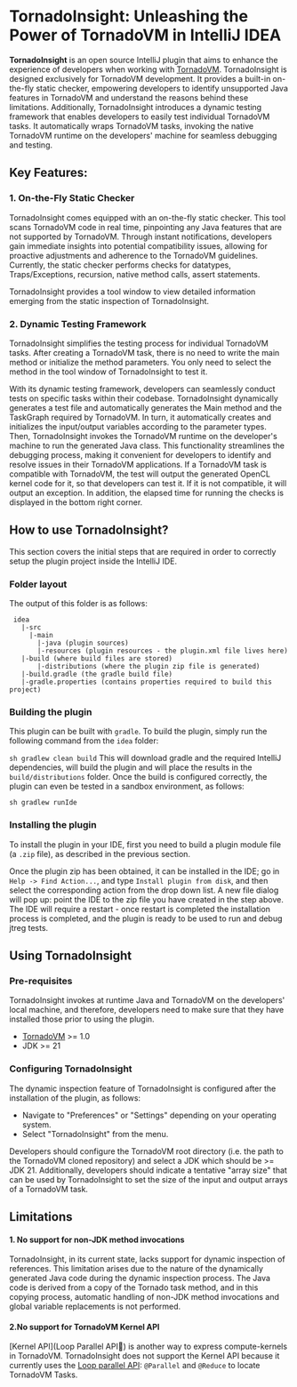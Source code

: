 # TornadoInsight: Unleashing the Power of TornadoVM in IntelliJ IDEA

**TornadoInsight** is an open source IntelliJ plugin 
that aims to enhance the experience of developers
when working with [TornadoVM](https://github.com/beehive-lab/TornadoVM). TornadoInsight is designed 
exclusively for TornadoVM development. It provides 
a built-in on-the-fly static checker, empowering developers 
to identify unsupported Java features in TornadoVM
 and understand the reasons behind these limitations. 
 Additionally, TornadoInsight introduces a dynamic testing framework 
 that enables developers to easily test individual TornadoVM tasks. 
 It automatically wraps TornadoVM tasks, invoking the native 
 TornadoVM runtime on the developers' machine for seamless debugging and testing. 

## Key Features:
### 1. On-the-Fly Static Checker
TornadoInsight comes equipped with an on-the-fly static checker. 
This tool scans TornadoVM code in real time, pinpointing any 
Java features that are not supported by TornadoVM. Through 
instant notifications, developers gain immediate insights into 
potential compatibility issues, allowing for proactive adjustments 
and adherence to the TornadoVM guidelines. Currently, the static checker 
performs checks for datatypes, Traps/Exceptions, recursion, native
method calls, assert statements. 

TornadoInsight provides a tool window to view detailed information emerging from 
the static inspection of TornadoInsight.

### 2. Dynamic Testing Framework
TornadoInsight simplifies the testing process for individual TornadoVM tasks. 
After creating a TornadoVM task, there is no need to write the main method
or initialize the method parameters. You only need to select the method in 
the tool window of TornadoInsight to test it. 

With its dynamic testing framework, developers can seamlessly conduct tests on
specific tasks within their codebase. TornadoInsight dynamically generates a
test file and automatically generates the Main method and the 
TaskGraph required by TornadoVM. In turn, it automatically creates and initializes 
the input/output variables according to the parameter types. Then, TornadoInsight invokes the 
TornadoVM runtime on the developer's machine to run the generated Java class.
This functionality streamlines the debugging process, making it convenient 
for developers to identify and resolve issues in their TornadoVM applications.
If a TornadoVM task is compatible with TornadoVM, the test will output the generated OpenCL
kernel code for it, so that developers can test it. If it is not compatible, 
it will output an exception. In addition, the elapsed time for running the checks
is displayed in the bottom right corner.

## How to use TornadoInsight?
This section covers the initial steps that are required in order to correctly setup the plugin project inside the IntelliJ IDE.

### Folder layout

The output of this folder is as follows:

```
 idea
   |-src
     |-main
       |-java (plugin sources)
       |-resources (plugin resources - the plugin.xml file lives here)
   |-build (where build files are stored)
       |-distributions (where the plugin zip file is generated)   
   |-build.gradle (the gradle build file)
   |-gradle.properties (contains properties required to build this project)
```

### Building the plugin


This plugin can be built with `gradle`. To build the plugin, simply run the following command from the `idea` folder:

`sh gradlew clean build`
This will download gradle and the required IntelliJ dependencies,
will build the plugin and will place the results in
the `build/distributions` folder.
Once the build is configured correctly, the plugin can even be tested in a sandbox environment, as follows:

`sh gradlew runIde`

### Installing the plugin

To install the plugin in your IDE, first you need to build a plugin module file (a `.zip` file), as described in the previous section.

Once the plugin zip has been obtained, it can be installed in the IDE; go in `Help -> Find Action...`, and type `Install plugin from disk`, and then select the corresponding action from the drop down list. A new file dialog will pop up: point the IDE to the zip file you have created in the step above. The IDE will require a restart - once restart is completed the installation process is completed, and the plugin is ready to be used to run and debug jtreg tests.

## Using TornadoInsight


### Pre-requisites
TornadoInsight invokes at runtime Java and TornadoVM on the developers' local machine, and therefore, developers need to make sure that they have installed those prior to using the plugin.
- [TornadoVM](https://github.com/beehive-lab/TornadoVM) >= 1.0
- JDK >= 21

### Configuring TornadoInsight
The dynamic inspection feature of TornadoInsight is configured after the installation of the plugin, as follows:
- Navigate to "Preferences" or "Settings" depending on your operating system.
- Select "TornadoInsight" from the menu.

Developers should configure the TornadoVM root directory (i.e. the path to the TornadoVM cloned repository) and select a JDK which should be >= JDK 21. 
Additionally, developers should indicate a tentative "array size" that can be used by TornadoInsight to  set the size of the input and output arrays of a TornadoVM task.

## Limitations
#### 1. No support for non-JDK method invocations
TornadoInsight, in its current state, lacks support for dynamic
inspection of references. This limitation arises due to the nature
of the dynamically generated Java code during the dynamic inspection
process. The Java code is derived from a copy of the Tornado task method,
and in this copying process, automatic handling of non-JDK method
invocations and global variable replacements is not performed.

#### 2.No support for TornadoVM Kernel API
[Kernel API](Loop Parallel API) is another way to express compute-kernels in TornadoVM.
TornadoInsight does not support the Kernel API because it currently uses the
[Loop parallel API]( @reduce ): `@Parallel` and  `@Reduce` to locate TornadoVM Tasks.